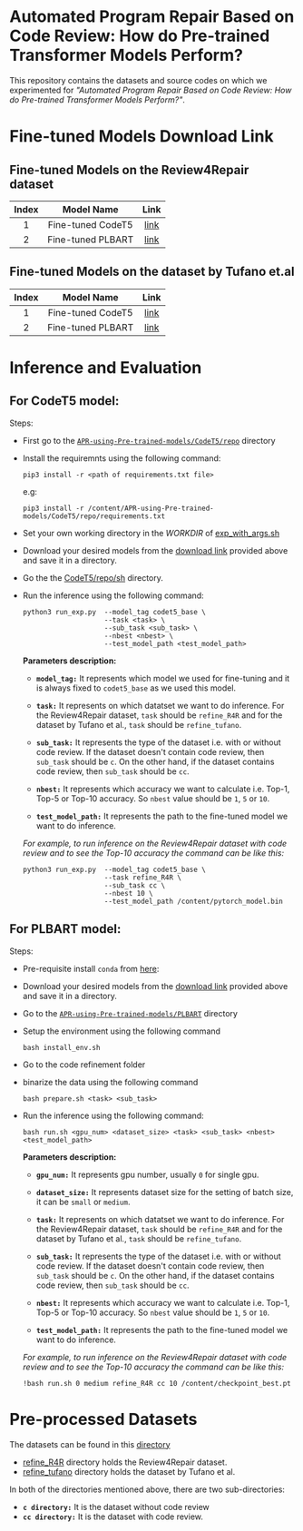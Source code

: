 # Automated Program Repair Based on Code Review: How do Pre-trained Transformer Models Perform?

This repository contains the datasets and source codes on which we experimented for _"Automated Program Repair Based on Code Review: How do Pre-trained Transformer Models Perform?"_.

# Fine-tuned Models Download Link

## Fine-tuned Models on the Review4Repair dataset

| Index |    Model Name     |                                       Link                                        |
| :---: | :---------------: | :-------------------------------------------------------------------------------: |
|   1   | Fine-tuned CodeT5 | [link](https://mega.nz/file/zrg1GBaL#6cga1sF86JnPTABpNDlXyU7_6amGCIotHRMtgBuspis) |
|   2   | Fine-tuned PLBART | [link](https://mega.nz/file/P7ATGSbQ#to8fFtQwD3frDIvUNVROCgbDoKGT8lucefz-cFXHQfk) |

## Fine-tuned Models on the dataset by Tufano et.al

| Index |    Model Name     |                                       Link                                        |
| :---: | :---------------: | :-------------------------------------------------------------------------------: |
|   1   | Fine-tuned CodeT5 | [link](https://mega.nz/file/3yYWia4R#vKEk7-Tl1ZCk-r4PlaSpkXPgDK5pgtpExSVTiz07n-c) |
|   2   | Fine-tuned PLBART | [link](https://mega.nz/file/mjpTVLIC#nXuuES3HP6Lp9ShMcKGVOL-4I4lZI7Lqqd9bdxy0uKM) |

# **Inference and Evaluation**

## For CodeT5 model:

Steps:

- First go to the [`APR-using-Pre-trained-models/CodeT5/repo`](https://github.com/APR-using-Pre-trained-Models/APR-using-Pre-trained-models/tree/main/CodeT5/repo) directory
- Install the requiremnts using the following command:

  ```
  pip3 install -r <path of requirements.txt file>
  ```

  e.g:

  ```
  pip3 install -r /content/APR-using-Pre-trained-models/CodeT5/repo/requirements.txt
  ```

- Set your own working directory in the _WORKDIR_ of [exp_with_args.sh](https://github.com/APR-using-Pre-trained-Models/APR-using-Pre-trained-models/blob/42aa3f61e6e94f8bd68ef3475be332ad063bab01/CodeT5/repo/sh/exp_with_args.sh#L1)

- Download your desired models from the [download link](#fine-tuned-models-download-link) provided above and save it in a directory.

- Go the the [CodeT5/repo/sh](https://github.com/APR-using-Pre-trained-Models/APR-using-Pre-trained-models/tree/main/CodeT5/repo/sh) directory.

- Run the inference using the following command:

  ```
  python3 run_exp.py  --model_tag codet5_base \
                      --task <task> \
                      --sub_task <sub_task> \
                      --nbest <nbest> \
                      --test_model_path <test_model_path>
  ```

  **Parameters description:**

  - **`model_tag:`** It represents which model we used for fine-tuning and it is always fixed to `codet5_base` as we used this model.

  - **`task:`** It represents on which datatset we want to do inference. For the Review4Repair dataset, `task` should be `refine_R4R` and for the dataset by Tufano et al., `task` should be `refine_tufano`.

  - **`sub_task:`** It represents the type of the dataset i.e. with or without code review. If the dataset doesn't contain code review, then `sub_task` should be `c`. On the other hand, if the dataset contains code review, then `sub_task` should be `cc`.

  - **`nbest:`** It represents which accuracy we want to calculate i.e. Top-1, Top-5 or Top-10 accuracy.
    So `nbest` value should be `1`, `5` or `10`.

  - **`test_model_path:`** It represents the path to the fine-tuned model we want to do inference.

  _For example, to run inference on the Review4Repair dataset with code review and to see the Top-10 accuracy the command can be like this:_

  ```
  python3 run_exp.py  --model_tag codet5_base \
                      --task refine_R4R \
                      --sub_task cc \
                      --nbest 10 \
                      --test_model_path /content/pytorch_model.bin
  ```

## For PLBART model:

Steps:

- Pre-requisite install `conda` from [here](https://conda.io/projects/conda/en/latest/user-guide/install/index.html):

- Download your desired models from the [download link](#fine-tuned-models-download-link) provided above and save it in a directory.

- Go to the [`APR-using-Pre-trained-models/PLBART`](https://github.com/APR-using-Pre-trained-Models/APR-using-Pre-trained-models/tree/main/PLBART) directory

- Setup the environment using the following command
  ```
  bash install_env.sh
  ```
- Go to the code refinement folder
- binarize the data using the following command
  ```
  bash prepare.sh <task> <sub_task>
  ```
- Run the inference using the following command:

  ```
  bash run.sh <gpu_num> <dataset_size> <task> <sub_task> <nbest> <test_model_path>
  ```

  **Parameters description:**

  - **`gpu_num:`** It represents gpu number, usually `0` for single gpu.

  - **`dataset_size:`** It represents dataset size for the setting of batch size, it can be `small` or `medium`.

  - **`task:`** It represents on which datatset we want to do inference. For the Review4Repair dataset, `task` should be `refine_R4R` and for the dataset by Tufano et al., `task` should be `refine_tufano`.

  - **`sub_task:`** It represents the type of the dataset i.e. with or without code review. If the dataset doesn't contain code review, then `sub_task` should be `c`. On the other hand, if the dataset contains code review, then `sub_task` should be `cc`.

  - **`nbest:`** It represents which accuracy we want to calculate i.e. Top-1, Top-5 or Top-10 accuracy.
    So `nbest` value should be `1`, `5` or `10`.

  - **`test_model_path:`** It represents the path to the fine-tuned model we want to do inference.

  _For example, to run inference on the Review4Repair dataset with code review and to see the Top-10 accuracy the command can be like this:_

  ```
  !bash run.sh 0 medium refine_R4R cc 10 /content/checkpoint_best.pt
  ```

# Pre-processed Datasets

The datasets can be found in this [directory](https://github.com/APR-using-Pre-trained-Models/APR-using-Pre-trained-models/tree/42aa3f61e6e94f8bd68ef3475be332ad063bab01/CodeT5/repo/data)

- [refine_R4R](https://github.com/APR-using-Pre-trained-Models/APR-using-Pre-trained-models/tree/42aa3f61e6e94f8bd68ef3475be332ad063bab01/CodeT5/repo/data/refine_R4R) directory holds the Review4Repair dataset.
- [refine_tufano](https://github.com/APR-using-Pre-trained-Models/APR-using-Pre-trained-models/tree/42aa3f61e6e94f8bd68ef3475be332ad063bab01/CodeT5/repo/data/refine_tufano) directory holds the dataset by Tufano et al.

In both of the directories mentioned above, there are two sub-directories:

- **`c directory:`** It is the dataset without code review
- **`cc directory:`** It is the dataset with code review.
